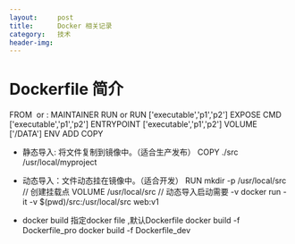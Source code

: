 ```yaml
---
layout:     post
title:      Docker 相关记录
category:   技术
header-img: 
---
```

# Dockerfile 简介

FROM <image> or <image>:<tag>
MAINTAINER <username>
RUN <command> or RUN ['executable','p1','p2']
EXPOSE <port>
CMD ['executable','p1','p2']
ENTRYPOINT ['executable','p1','p2']
VOLUME ['/DATA']
ENV <KEY> <VALUE>
ADD <SRC> <DEST>
COPY <SRC> <DEST>


* 静态导入: 将文件复制到镜像中。（适合生产发布）
COPY ./src /usr/local/myproject

* 动态导入：文件动态挂在镜像中。（适合开发）
RUN mkdir -p /usr/local/src
// 创建挂载点
VOLUME  /usr/local/src
// 动态导入启动需要 -v 
docker run -it -v $(pwd)/src:/usr/local/src web:v1

* docker build 指定docker file ,默认Dockerfile
docker build -f Dockerfile_pro
docker build -f Dockerfile_dev

